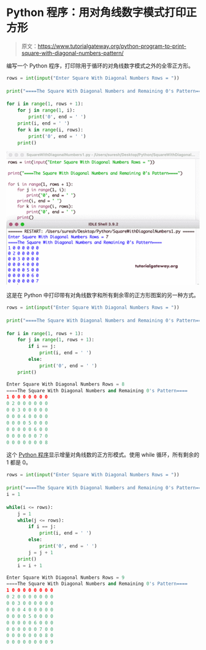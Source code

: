 # Python 程序：用对角线数字模式打印正方形

> 原文：<https://www.tutorialgateway.org/python-program-to-print-square-with-diagonal-numbers-pattern/>

编写一个 Python 程序，打印除用于循环的对角线数字模式之外的全零正方形。

```py
rows = int(input("Enter Square With Diagonal Numbers Rows = "))

print("====The Square With Diagonal Numbers and Remaining 0's Pattern====")

for i in range(1, rows + 1):
    for j in range(1, i):
        print('0', end = ' ')
    print(i, end = ' ')
    for k in range(i, rows):
        print('0', end = ' ')
    print()
```

![Python Program to Print Square With Diagonal Numbers Pattern](img/27632e045058d4fe1f17f1421dcf5ed2.png)

这是在 Python 中打印带有对角线数字和所有剩余零的正方形图案的另一种方式。

```py
rows = int(input("Enter Square With Diagonal Numbers Rows = "))

print("====The Square With Diagonal Numbers and Remaining 0's Pattern====")

for i in range(1, rows + 1):
    for j in range(1, rows + 1):
        if i == j:
            print(i, end = ' ')
        else:
            print('0', end = ' ')
    print()
```

```py
Enter Square With Diagonal Numbers Rows = 8
====The Square With Diagonal Numbers and Remaining 0's Pattern====
1 0 0 0 0 0 0 0 
0 2 0 0 0 0 0 0 
0 0 3 0 0 0 0 0 
0 0 0 4 0 0 0 0 
0 0 0 0 5 0 0 0 
0 0 0 0 0 6 0 0 
0 0 0 0 0 0 7 0 
0 0 0 0 0 0 0 8 
```

这个 [Python 程序](https://www.tutorialgateway.org/python-programming-examples/)显示增量对角线数的正方形模式。使用 while 循环，所有剩余的 1 都是 0。

```py
rows = int(input("Enter Square With Diagonal Numbers Rows = "))

print("====The Square With Diagonal Numbers and Remaining 0's Pattern====")
i = 1

while(i <= rows):
    j = 1
    while(j <= rows):
        if i == j:
            print(i, end = ' ')
        else:
            print('0', end = ' ')
        j = j + 1
    print()
    i = i + 1
```

```py
Enter Square With Diagonal Numbers Rows = 9
====The Square With Diagonal Numbers and Remaining 0's Pattern====
1 0 0 0 0 0 0 0 0 
0 2 0 0 0 0 0 0 0 
0 0 3 0 0 0 0 0 0 
0 0 0 4 0 0 0 0 0 
0 0 0 0 5 0 0 0 0 
0 0 0 0 0 6 0 0 0 
0 0 0 0 0 0 7 0 0 
0 0 0 0 0 0 0 8 0 
0 0 0 0 0 0 0 0 9 
```